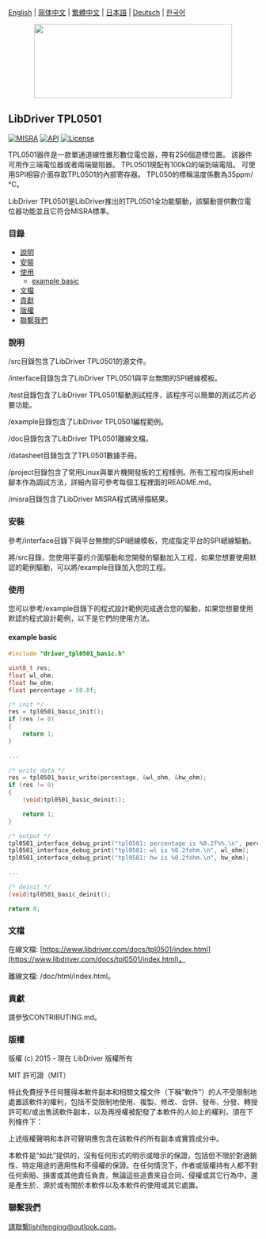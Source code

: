 [English](/README.md) | [ 简体中文](/README_zh-Hans.md) | [繁體中文](/README_zh-Hant.md) | [日本語](/README_ja.md) | [Deutsch](/README_de.md) | [한국어](/README_ko.md)

<div align=center>
<img src="/doc/image/logo.svg" width="400" height="150"/>
</div>

## LibDriver TPL0501

[![MISRA](https://img.shields.io/badge/misra-compliant-brightgreen.svg)](/misra/README.md) [![API](https://img.shields.io/badge/api-reference-blue.svg)](https://www.libdriver.com/docs/tpl0501/index.html) [![License](https://img.shields.io/badge/license-MIT-brightgreen.svg)](/LICENSE)

TPL0501器件是一款單通道線性錐形數位電位器，帶有256個遊標位置。 該器件可用作三端電位器或者兩端變阻器。 TPL0501現配有100kΩ的端到端電阻。 可使用SPI相容介面存取TPL0501的內部寄存器。 TPL050的標稱溫度係數為35ppm/°C。

LibDriver TPL0501是LibDriver推出的TPL0501全功能驅動，該驅動提供數位電位器功能並且它符合MISRA標準。

### 目錄

  - [說明](#說明)
  - [安裝](#安裝)
  - [使用](#使用)
    - [example basic](#example-basic)
  - [文檔](#文檔)
  - [貢獻](#貢獻)
  - [版權](#版權)
  - [聯繫我們](#聯繫我們)

### 說明

/src目錄包含了LibDriver TPL0501的源文件。

/interface目錄包含了LibDriver TPL0501與平台無關的SPI總線模板。

/test目錄包含了LibDriver TPL0501驅動測試程序，該程序可以簡單的測試芯片必要功能。

/example目錄包含了LibDriver TPL0501編程範例。

/doc目錄包含了LibDriver TPL0501離線文檔。

/datasheet目錄包含了TPL0501數據手冊。

/project目錄包含了常用Linux與單片機開發板的工程樣例。所有工程均採用shell腳本作為調試方法，詳細內容可參考每個工程裡面的README.md。

/misra目錄包含了LibDriver MISRA程式碼掃描結果。

### 安裝

參考/interface目錄下與平台無關的SPI總線模板，完成指定平台的SPI總線驅動。

將/src目錄，您使用平臺的介面驅動和您開發的驅動加入工程，如果您想要使用默認的範例驅動，可以將/example目錄加入您的工程。

### 使用

您可以參考/example目錄下的程式設計範例完成適合您的驅動，如果您想要使用默認的程式設計範例，以下是它們的使用方法。

#### example basic

```C
#include "driver_tpl0501_basic.h"

uint8_t res;
float wl_ohm;
float hw_ohm;
float percentage = 50.0f;

/* init */
res = tpl0501_basic_init();
if (res != 0)
{
    return 1;
}

...
    
/* write data */
res = tpl0501_basic_write(percentage, &wl_ohm, &hw_ohm);
if (res != 0)
{
    (void)tpl0501_basic_deinit();

    return 1;
}

/* output */
tpl0501_interface_debug_print("tpl0501: percentage is %0.2f%%.\n", percentage);
tpl0501_interface_debug_print("tpl0501: wl is %0.2fohm.\n", wl_ohm);
tpl0501_interface_debug_print("tpl0501: hw is %0.2fohm.\n", hw_ohm);

...
    
/* deinit */
(void)tpl0501_basic_deinit();

return 0;
```

### 文檔

在線文檔: [https://www.libdriver.com/docs/tpl0501/index.html](https://www.libdriver.com/docs/tpl0501/index.html)。

離線文檔: /doc/html/index.html。

### 貢獻

請參攷CONTRIBUTING.md。

### 版權

版權 (c) 2015 - 現在 LibDriver 版權所有

MIT 許可證（MIT）

特此免費授予任何獲得本軟件副本和相關文檔文件（下稱“軟件”）的人不受限制地處置該軟件的權利，包括不受限制地使用、複製、修改、合併、發布、分發、轉授許可和/或出售該軟件副本，以及再授權被配發了本軟件的人如上的權利，須在下列條件下：

上述版權聲明和本許可聲明應包含在該軟件的所有副本或實質成分中。

本軟件是“如此”提供的，沒有任何形式的明示或暗示的保證，包括但不限於對適銷性、特定用途的適用性和不侵權的保證。在任何情況下，作者或版權持有人都不對任何索賠、損害或其他責任負責，無論這些追責來自合同、侵權或其它行為中，還是產生於、源於或有關於本軟件以及本軟件的使用或其它處置。

### 聯繫我們

請聯繫lishifenging@outlook.com。

